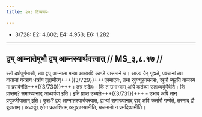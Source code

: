 ```yaml
---
title: २५८ टिप्पणयः

---
```

- 3/728: E2: 4,602; E4: 4,953; E6: 1,282

____________________________________________


## द्व्य् आम्नातेषूभौ द्व्य् आम्नस्यार्थवत्त्वात् // MS_३,८.१७ //

स्तो दर्शपूर्णमासौ, तत्र द्व्य् आम्नाता मन्त्रा आध्वर्यवे काण्डे याजमाने च। आज्यं यैर् गृह्यते, पञ्चानां त्वा वातानां यन्त्राय धर्त्राय गृह्णामीत्य्+++({3/729})+++एवमादयः, तथा स्रुग्व्यूहनमन्त्राः, स्रुचौ व्यूहति वाजस्य मा प्रसवेनेति+++({3/730})+++। तत्र संदेहः - किं त उभाभ्याम् अपि कर्तव्या उताध्वर्युणैवेति। किं प्राप्तम्? समाख्यानाद् आध्वर्यवा इति। इति प्राप्त उच्यते+++({3/731})+++ - उभाव् अपि तान् प्रयुञ्जीयाताम् इति। कुतः? द्व्य् आम्नातस्यार्थवत्त्वात्, द्वाभ्यां समाख्यानाद् द्वाव् अपि कर्तारौ गम्येते, तस्माद् द्वौ ब्रूयाताम्। अध्वर्युर् एतेन प्रकाशितम् अनुष्ठास्यामीति, यजमानो न प्रमदिष्यामीति।
